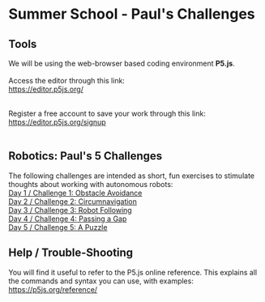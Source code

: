 # Summer School - Paul's Challenges

## Tools

We will be using the web-browser based coding environment **P5.js**.<br><br>
Access the editor through this link:<br>
<a href="https://editor.p5js.org/">https://editor.p5js.org/</a><br><br>

Register a free account to save your work through this link: <br>
<a href="https://editor.p5js.org/signup">https://editor.p5js.org/signup</a><br><br>

## Robotics: Paul's 5 Challenges

The following challenges are intended as short, fun exercises to stimulate thoughts about working with autonomous robots:
<br>
<a href="https://github.com/paulodowd/SummerSchool2022/blob/main/Challenge1.md">Day 1 / Challenge 1: Obstacle Avoidance</a><br>
<a href="https://github.com/paulodowd/SummerSchool2022/blob/main/Challenge2.md">Day 2 / Challenge 2: Circumnavigation</a><br>
<a href="https://github.com/paulodowd/SummerSchool2022/blob/main/Challenge3.md">Day 3 / Challenge 3: Robot Following</a><br>
<a href="https://github.com/paulodowd/SummerSchool2022/blob/main/Challenge4.md">Day 4 / Challenge 4: Passing a Gap</a><br>
<a href="https://github.com/paulodowd/SummerSchool2022/blob/main/Challenge5.md">Day 5 / Challenge 5: A Puzzle</a><br>


## Help / Trouble-Shooting

You will find it useful to refer to the P5.js online reference.  This explains all the commands and syntax you can use, with examples:
<a href="https://p5js.org/reference/">https://p5js.org/reference/</a>

